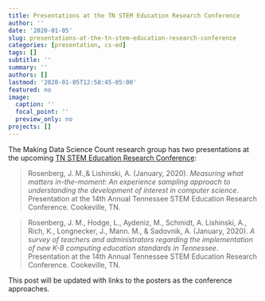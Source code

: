 ```yaml
---
title: Presentations at the TN STEM Education Research Conference
author: ''
date: '2020-01-05'
slug: presentations-at-the-tn-stem-education-research-conference
categories: [presentation, cs-ed]
tags: []
subtitle: ''
summary: ''
authors: []
lastmod: '2020-01-05T12:58:45-05:00'
featured: no
image:
  caption: ''
  focal_point: ''
  preview_only: no
projects: []
---
```


The Making Data Science Count research group has two presentations at the upcoming [TN STEM Education Research Conference](https://www.tntech.edu/education/stem/tennessee-stem-education-research-conference.php):

> Rosenberg, J. M.,& Lishinski, A. (January, 2020). *Measuring what matters in-the-moment: An experience sampling approach to understanding the development of interest in computer science*. Presentation at the 14th Annual Tennessee STEM Education Research Conference. Cookeville, TN.

> Rosenberg, J. M., Hodge, L., Aydeniz, M., Schmidt, A. Lishinski, A., Rich, K., Longnecker, J., Mann. M., & Sadovnik, A. (January, 2020). *A survey of teachers and administrators regarding the implementation of new K-8 computing education standards in Tennessee*. Presentation at the 14th Annual Tennessee STEM Education Research Conference. Cookeville, TN.

This post will be updated with links to the posters as the conference approaches.